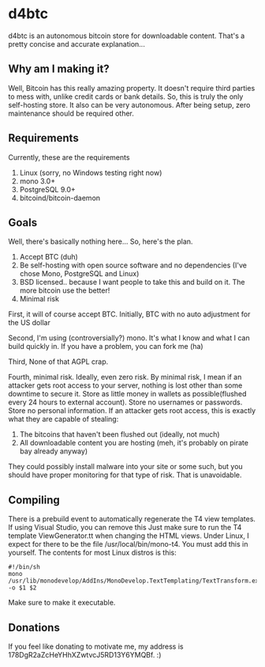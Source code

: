 # d4btc

d4btc is an autonomous bitcoin store for downloadable content. That's a pretty concise and accurate explanation... 

## Why am I making it?

Well, Bitcoin has this really amazing property. It doesn't require third parties to mess with, unlike credit cards or bank details. So, this is truly the only self-hosting store. It also can be very autonomous. After being setup, zero maintenance should be required other.

## Requirements

Currently, these are the requirements

1. Linux (sorry, no Windows testing right now)
2. mono 3.0+
3. PostgreSQL 9.0+ 
4. bitcoind/bitcoin-daemon

## Goals

Well, there's basically nothing here... So, here's the plan. 

1. Accept BTC (duh)
2. Be self-hosting with open source software and no dependencies (I've chose Mono, PostgreSQL and Linux)
3. BSD licensed.. because I want people to take this and build on it. The more bitcoin use the better!
4. Minimal risk

First, it will of course accept BTC. Initially, BTC with no auto adjustment for the US dollar

Second, I'm using (controversially?) mono. It's what I know and what I can build quickly in. If you have a problem, you can fork me (ha)

Third, None of that AGPL crap.

Fourth, minimal risk. Ideally, even zero risk. By minimal risk, I mean if an attacker gets root access to your server, nothing is lost other than some downtime to secure it. Store as little money in wallets as possible(flushed every 24 hours to external account). Store no usernames or passwords. Store no personal information. If an attacker gets root access, this is exactly what they are capable of stealing:

1. The bitcoins that haven't been flushed out (ideally, not much)
2. All downloadable content you are hosting (meh, it's probably on pirate bay already anyway)

They could possibly install malware into your site or some such, but you should have proper monitoring for that type of risk. That is unavoidable. 

## Compiling

There is a prebuild event to automatically regenerate the T4 view templates. If using Visual Studio, you can remove this Just make sure to run the T4 template ViewGenerator.tt when changing the HTML views. Under Linux, I expect for there to be the file /usr/local/bin/mono-t4. You must add this in yourself. The contents for most Linux distros is this:

    #!/bin/sh
    mono /usr/lib/monodevelop/AddIns/MonoDevelop.TextTemplating/TextTransform.exe -o $1 $2
Make sure to make it executable.


## Donations

If you feel like donating to motivate me, my address is 178DgR2aZcHeYHhXZwtvcJ5RD13Y6YMQBf. :)
